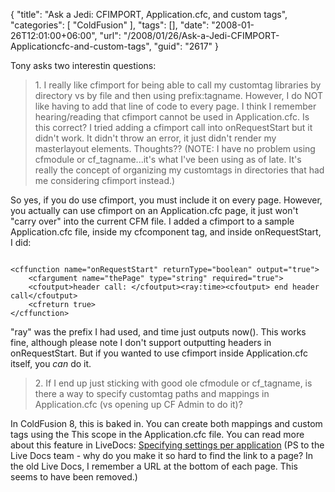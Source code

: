 {
	"title": "Ask a Jedi: CFIMPORT, Application.cfc, and custom tags",
	"categories": [
		"ColdFusion"
	],
	"tags": [],
	"date": "2008-01-26T12:01:00+06:00",
	"url": "/2008/01/26/Ask-a-Jedi-CFIMPORT-Applicationcfc-and-custom-tags",
	"guid": "2617"
}

Tony asks two interestin questions:

<blockquote>
<p>
1. I really like cfimport for being able to call my customtag libraries by directory vs by file and then using prefix:tagname.  However, I do NOT like having to add that line of code to every page.  I think I remember hearing/reading that cfimport cannot be used in Application.cfc. Is this correct? I tried adding a cfimport call into onRequestStart but it didn't work.  It didn't throw an error, it just didn't render my masterlayout elements.  Thoughts??  (NOTE:  I have no problem
using cfmodule or cf_tagname...it's what I've been using as of late. It's really the concept of organizing my customtags in directories that had me considering
cfimport instead.)
</p>
</blockquote>

So yes, if you do use cfimport, you must include it on every page. However, you actually can use cfimport on an Application.cfc page, it just won't "carry over" into the current CFM file. I added a cfimport to a sample Application.cfc file, inside my cfcomponent tag, and inside onRequestStart, I did:

<code>
&lt;cffunction name="onRequestStart" returnType="boolean" output="true"&gt;
	&lt;cfargument name="thePage" type="string" required="true"&gt;
	&lt;cfoutput&gt;header call: &lt;/cfoutput&gt;&lt;ray:time&gt;&lt;cfoutput&gt; end header call&lt;/cfoutput&gt;
	&lt;cfreturn true&gt;
&lt;/cffunction&gt;
</code>

"ray" was the prefix I had used, and time just outputs now(). This works fine, although please note I don't support outputting headers in onRequestStart. But if you wanted to use cfimport inside Application.cfc itself, you <i>can</i> do it.

<blockquote>
<p>
2. If I end up just sticking with good ole cfmodule or cf_tagname, is there a way to specify customtag paths and mappings in Application.cfc (vs opening up CF Admin to do it)?
</p>
</blockquote>

In ColdFusion 8, this is baked in. You can create both mappings and custom tags using the This scope in the Application.cfc file. You can read more about this feature in LiveDocs: <a href="http://livedocs.adobe.com/coldfusion/8/htmldocs/appFramework_04.html#1203247">Specifying settings per application</a> (PS to the Live Docs team - why do you make it so hard to find the link to a page? In the old Live Docs, I remember a URL at the bottom of each page. This seems to have been removed.)